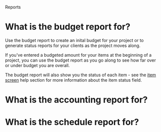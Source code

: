 Reports

# What is the budget report for?

Use the budget report to create an inital budget for your project or to generate status reports for your clients as the project moves along. 

If you've entered a budgeted amount for your items at the beginning of a project, you can use the budget report as you go along to see how far over or under budget you are overall. 

The budget report will also show you the status of each item - see the [item screen](/item-screen) help section for more information about the item status field.

# What is the accounting report for? 


# What is the schedule report for? 


